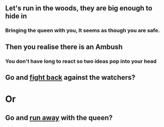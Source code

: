 ## Let's run in the woods, they are big enough to hide in
### Bringing the queen with you, It seems as though you are safe.
## Then you realise there is an **Ambush**
### You don't have long to react so two ideas pop into your head
## Go and [fight back](../fight.md) against the watchers?
# Or
## Go and [run away](../run.md) with the queen?